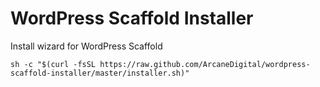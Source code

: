 # WordPress Scaffold Installer
Install wizard for WordPress Scaffold

```
sh -c "$(curl -fsSL https://raw.github.com/ArcaneDigital/wordpress-scaffold-installer/master/installer.sh)"
```
